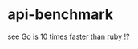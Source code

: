 api-benchmark
=============

see [Go is 10 times faster than ruby !?](https://quipper.qiita.com/hakobera/items/dcdabbabcc24b0ef8c30)
